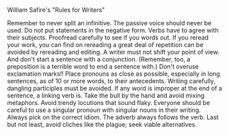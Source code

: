 William Safire's "Rules for Writers"

Remember to never split an infinitive. The passive voice should never be used. Do not put statements in the negative form. Verbs have to agree with their subjects. Proofread carefully to see if you words out. If you reread your work, you can find on rereading a great deal of repetition can be avoided by rereading and editing. A writer must not shift your point of view. And don't start a sentence with a conjunction. (Remember, too, a preposition is a terrible word to end a sentence with.) Don't overuse exclamation marks!! Place pronouns as close as possible, especially in long sentences, as of 10 or more words, to their antecedents. Writing carefully, dangling participles must be avoided. If any word is improper at the end of a sentence, a linking verb is. Take the bull by the hand and avoid mixing metaphors. Avoid trendy locutions that sound flaky. Everyone should be careful to use a singular pronoun with singular nouns in their writing. Always pick on the correct idiom. The adverb always follows the verb. Last but not least, avoid cliches like the plague; seek viable alternatives.